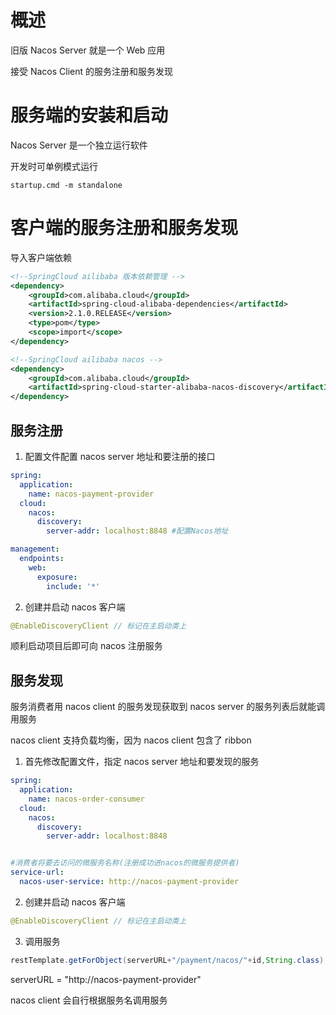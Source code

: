 # 概述

旧版 Nacos Server 就是一个 Web 应用

接受 Nacos Client 的服务注册和服务发现


# 服务端的安装和启动

Nacos Server 是一个独立运行软件

开发时可单例模式运行

```shell
startup.cmd -m standalone
```

# 客户端的服务注册和服务发现


导入客户端依赖

```xml
<!--SpringCloud ailibaba 版本依赖管理 -->
<dependency>
	<groupId>com.alibaba.cloud</groupId>
	<artifactId>spring-cloud-alibaba-dependencies</artifactId>
	<version>2.1.0.RELEASE</version>
	<type>pom</type>
	<scope>import</scope>
</dependency>
```

```xml
<!--SpringCloud ailibaba nacos -->
<dependency>
	<groupId>com.alibaba.cloud</groupId>
	<artifactId>spring-cloud-starter-alibaba-nacos-discovery</artifactId>
</dependency>
```

## 服务注册

1. 配置文件配置 nacos server 地址和要注册的接口

```yml
spring:
  application:
    name: nacos-payment-provider
  cloud:
    nacos:
      discovery:
        server-addr: localhost:8848 #配置Nacos地址

management:
  endpoints:
    web:
      exposure:
        include: '*'
```

2. 创建并启动 nacos 客户端

```java
@EnableDiscoveryClient // 标记在主启动类上
```

顺利启动项目后即可向 nacos 注册服务

## 服务发现

服务消费者用 nacos client 的服务发现获取到 nacos server 的服务列表后就能调用服务

nacos client 支持负载均衡，因为 nacos client 包含了 ribbon

1. 首先修改配置文件，指定 nacos server 地址和要发现的服务

```yml
spring:
  application:
    name: nacos-order-consumer
  cloud:
    nacos:
      discovery:
        server-addr: localhost:8848


#消费者将要去访问的微服务名称(注册成功进nacos的微服务提供者)
service-url:
  nacos-user-service: http://nacos-payment-provider
```

2. 创建并启动 nacos 客户端

```java
@EnableDiscoveryClient // 标记在主启动类上
```

3. 调用服务

```java
restTemplate.getForObject(serverURL+"/payment/nacos/"+id,String.class);
```

serverURL = "http://nacos-payment-provider"

nacos client 会自行根据服务名调用服务


